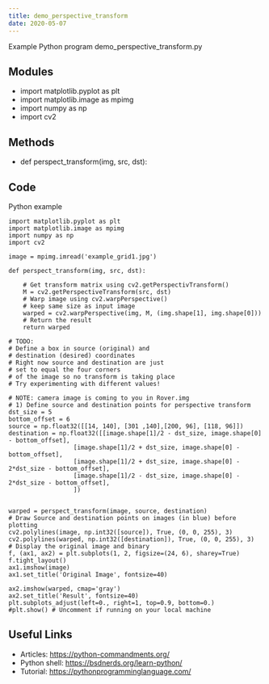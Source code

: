 ```yaml
---
title: demo_perspective_transform
date: 2020-05-07
---
```

Example Python program demo_perspective_transform.py

## Modules

* import matplotlib.pyplot as plt
* import matplotlib.image as mpimg
* import numpy as np
* import cv2

## Methods

* def perspect_transform(img, src, dst):

## Code

Python example

    import matplotlib.pyplot as plt
    import matplotlib.image as mpimg
    import numpy as np
    import cv2
    
    image = mpimg.imread('example_grid1.jpg')
    
    def perspect_transform(img, src, dst):
    
        # Get transform matrix using cv2.getPerspectivTransform()
        M = cv2.getPerspectiveTransform(src, dst)
        # Warp image using cv2.warpPerspective()
        # keep same size as input image
        warped = cv2.warpPerspective(img, M, (img.shape[1], img.shape[0]))
        # Return the result
        return warped
    
    # TODO:
    # Define a box in source (original) and 
    # destination (desired) coordinates
    # Right now source and destination are just 
    # set to equal the four corners
    # of the image so no transform is taking place
    # Try experimenting with different values!
    
    # NOTE: camera image is coming to you in Rover.img
    # 1) Define source and destination points for perspective transform
    dst_size = 5 
    bottom_offset = 6
    source = np.float32([[14, 140], [301 ,140],[200, 96], [118, 96]])
    destination = np.float32([[image.shape[1]/2 - dst_size, image.shape[0] - bottom_offset],
                      [image.shape[1]/2 + dst_size, image.shape[0] - bottom_offset],
                      [image.shape[1]/2 + dst_size, image.shape[0] - 2*dst_size - bottom_offset], 
                      [image.shape[1]/2 - dst_size, image.shape[0] - 2*dst_size - bottom_offset],
                      ])
                          
    
    warped = perspect_transform(image, source, destination)
    # Draw Source and destination points on images (in blue) before plotting
    cv2.polylines(image, np.int32([source]), True, (0, 0, 255), 3)
    cv2.polylines(warped, np.int32([destination]), True, (0, 0, 255), 3)
    # Display the original image and binary               
    f, (ax1, ax2) = plt.subplots(1, 2, figsize=(24, 6), sharey=True)
    f.tight_layout()
    ax1.imshow(image)
    ax1.set_title('Original Image', fontsize=40)
    
    ax2.imshow(warped, cmap='gray')
    ax2.set_title('Result', fontsize=40)
    plt.subplots_adjust(left=0., right=1, top=0.9, bottom=0.)
    #plt.show() # Uncomment if running on your local machine

## Useful Links

- Articles: https://python-commandments.org/
- Python shell: https://bsdnerds.org/learn-python/
- Tutorial: https://pythonprogramminglanguage.com/
